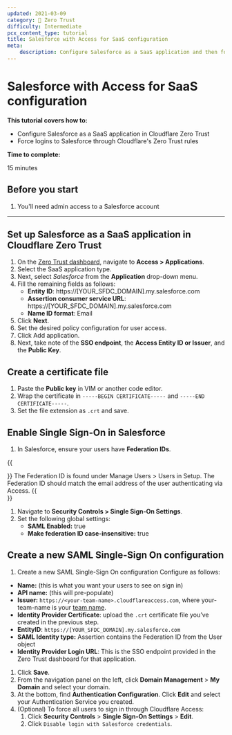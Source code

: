 ```yaml
---
updated: 2021-03-09
category: 🔐 Zero Trust
difficulty: Intermediate
pcx_content_type: tutorial
title: Salesforce with Access for SaaS configuration
meta:
    description: Configure Salesforce as a SaaS application and then force logins to Salesforce through Cloudflare's Zero Trust rules.
---
```


# Salesforce with Access for SaaS configuration

**This tutorial covers how to:**

- Configure Salesforce as a SaaS application in Cloudflare Zero Trust
- Force logins to Salesforce through Cloudflare's Zero Trust rules

**Time to complete:**

15 minutes

## Before you start

1.  You'll need admin access to a Salesforce account

---

## Set up Salesforce as a SaaS application in Cloudflare Zero Trust

1.  On the [Zero Trust dashboard](https://dash.teams.cloudflare.com), navigate to **Access > Applications**.
1.  Select the SaaS application type.
1.  Next, select _Salesforce_ from the **Application** drop-down menu.
1.  Fill the remaining fields as follows:
    - **Entity ID**: https://\[YOUR_SFDC_DOMAIN].my.salesforce.com
    - **Assertion consumer service URL**: https://\[YOUR_SFDC_DOMAIN].my.salesforce.com
    - **Name ID format**: Email
1.  Click **Next**.
1.  Set the desired policy configuration for user access.
1.  Click Add application.
1.  Next, take note of the **SSO endpoint**, the **Access Entity ID or Issuer**, and the **Public Key**.

## Create a certificate file

1.  Paste the **Public key** in VIM or another code editor.
1.  Wrap the certificate in `-----BEGIN CERTIFICATE-----` and `-----END CERTIFICATE-----`.
1.  Set the file extension as `.crt` and save.

## Enable Single Sign-On in Salesforce

1.  In Salesforce, ensure your users have **Federation IDs**.

{{<Aside>}}
The Federation ID is found under Manage Users > Users in Setup. The Federation ID should match the email address of the user authenticating via Access.
{{</Aside>}}

1.  Navigate to **Security Controls > Single Sign-On Settings**.
1.  Set the following global settings:
    - **SAML Enabled:** true
    - **Make federation ID case-insensitive:** true

## Create a new SAML Single-Sign On configuration

1.  Create a new SAML Single-Sign On configuration
    Configure as follows:

- **Name:** (this is what you want your users to see on sign in)
- **API name:** (this will pre-populate)
- **Issuer:** `https://<your-team-name>.cloudflareaccess.com`, where your-team-name is your [team name](/cloudflare-one/glossary/#team-name).
- **Identity Provider Certificate**: upload the `.crt` certificate file you’ve created in the previous step.
- **EntityID**: `https://[YOUR_SFDC_DOMAIN].my.salesforce.com`
- **SAML Identity type:** Assertion contains the Federation ID from the User object
- **Identity Provider Login URL**: This is the SSO endpoint provided in the Zero Trust dashboard for that application.

1.  Click **Save**.
1.  From the navigation panel on the left, click **Domain Management** > **My Domain** and select your domain.
1.  At the bottom, find **Authentication Configuration**. Click **Edit** and select your Authentication Service you created.
1.  (Optional) To force all users to sign in through Cloudflare Access:
    1.  Click **Security Controls** > **Single Sign-On Settings** > **Edit**.
    1.  Click `Disable login with Salesforce credentials`.
